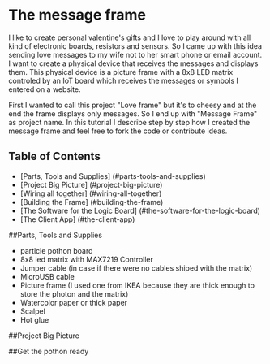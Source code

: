 # The message frame
I like to create personal valentine's gifts and I love to play around with all kind of electronic boards, resistors and sensors. So I came up with this idea sending love messages to my wife not to her smart phone or email account. I want to create a physical device that receives the messages and displays them. This physical device is a picture frame with a 8x8 LED matrix controled by an IoT board which receives the messages or symbols I entered on a website. 

First I wanted to call this project "Love frame" but it's to cheesy and at the end the frame displays only messages. So I end up with "Message Frame" as project name. In this tutorial I describe step by step how I created the message frame and feel free to fork the code or contribute ideas. 

Table of Contents
------------------------------------------------------------

  - [Parts, Tools and Supplies] (#parts-tools-and-supplies)
  - [Project Big Picture] (#project-big-picture)
  - [Wiring all together] (#wiring-all-together)
  - [Building the Frame] (#building-the-frame)
  - [The Software for the Logic Board] (#the-software-for-the-logic-board)
  - [The Client App] (#the-client-app)

##Parts, Tools and Supplies 
- particle pothon board
- 8x8 led matrix with MAX7219 Controller
- Jumper cable (in case if there were no cables shiped with the matrix)
- MicroUSB cable 
- Picture frame (I used one from IKEA because they are thick enough to store the photon  and the matrix)  
- Watercolor paper or thick paper
- Scalpel
- Hot glue

##Project Big Picture 


##Get the pothon ready

